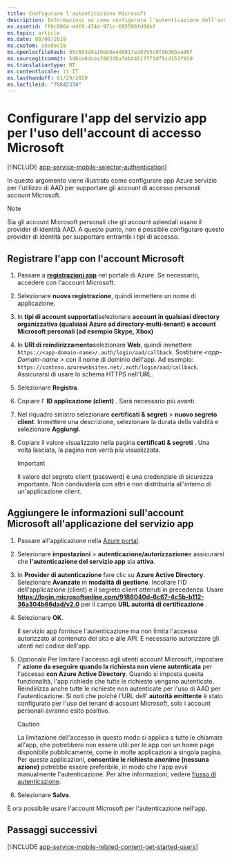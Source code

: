 ```yaml
---
title: Configurare l'autenticazione Microsoft
description: Informazioni su come configurare l'autenticazione dell'account Microsoft come provider di identità per l'app del servizio app.
ms.assetid: ffbc6064-edf6-474d-971c-695598fd08bf
ms.topic: article
ms.date: 08/08/2019
ms.custom: seodec18
ms.openlocfilehash: 95c603d4a10eb0e4d0817e20755c0f9b36baa96f
ms.sourcegitcommit: 5d6ce6dceaf883dbafeb44517ff3df5cd153f929
ms.translationtype: MT
ms.contentlocale: it-IT
ms.lasthandoff: 01/29/2020
ms.locfileid: "76842334"
---
```

# <a name="configure-your-app-service-app-to-use-microsoft-account-login"></a>Configurare l'app del servizio app per l'uso dell'account di accesso Microsoft

[!INCLUDE [app-service-mobile-selector-authentication](../../includes/app-service-mobile-selector-authentication.md)]

In questo argomento viene illustrato come configurare app Azure servizio per l'utilizzo di AAD per supportare gli account di accesso personali account Microsoft.

> [!NOTE]
> Sia gli account Microsoft personali che gli account aziendali usano il provider di identità AAD. A questo punto, non è possibile configurare questo provider di identità per supportare entrambi i tipi di accesso.

## <a name="register-microsoft-account"> </a>Registrare l'app con l'account Microsoft

1. Passare a [**registrazioni app**](https://portal.azure.com/#blade/Microsoft_AAD_RegisteredApps/ApplicationsListBlade) nel portale di Azure. Se necessario, accedere con l'account Microsoft.
1. Selezionare **nuova registrazione**, quindi immettere un nome di applicazione.
1. In **tipi di account supportati**selezionare **account in qualsiasi directory organizzativa (qualsiasi Azure ad directory-multi-tenant) e account Microsoft personali (ad esempio Skype, Xbox)**
1. In **URI di reindirizzamento**selezionare **Web**, quindi immettere `https://<app-domain-name>/.auth/login/aad/callback`. Sostituire *\<app-Domain-name >* con il nome di dominio dell'app.  Ad esempio: `https://contoso.azurewebsites.net/.auth/login/aad/callback`. Assicurarsi di usare lo schema HTTPS nell'URL.

1. Selezionare **Registra**.
1. Copiare l' **ID applicazione (client)** . Sarà necessario più avanti.
1. Nel riquadro sinistro selezionare **certificati & segreti** > **nuovo segreto client**. Immettere una descrizione, selezionare la durata della validità e selezionare **Aggiungi**.
1. Copiare il valore visualizzato nella pagina **certificati & segreti** . Una volta lasciata, la pagina non verrà più visualizzata.

    > [!IMPORTANT]
    > Il valore del segreto client (password) è una credenziale di sicurezza importante. Non condividerla con altri e non distribuirla all'interno di un'applicazione client.

## <a name="secrets"> </a>Aggiungere le informazioni sull'account Microsoft all'applicazione del servizio app

1. Passare all'applicazione nella [Azure portal].
1. Selezionare **impostazioni** > **autenticazione/autorizzazione**e assicurarsi che **l'autenticazione del servizio app** sia **attiva**.
1. In **Provider di autenticazione** fare clic su **Azure Active Directory**. Selezionare **Avanzate** in **modalità di gestione**. Incollare l'ID dell'applicazione (client) e il segreto client ottenuti in precedenza. Usare **https://login.microsoftonline.com/9188040d-6c67-4c5b-b112-36a304b66dad/v2.0** per il campo **URL autorità di certificazione** .
1. Selezionare **OK**.

   Il servizio app fornisce l'autenticazione ma non limita l'accesso autorizzato al contenuto del sito e alle API. È necessario autorizzare gli utenti nel codice dell'app.

1. Opzionale Per limitare l'accesso agli utenti account Microsoft, impostare l' **azione da eseguire quando la richiesta non viene autenticata** per l'accesso **con Azure Active Directory**. Quando si imposta questa funzionalità, l'app richiede che tutte le richieste vengano autenticate. Reindirizza anche tutte le richieste non autenticate per l'uso di AAD per l'autenticazione. Si noti che poiché l'URL dell' **autorità emittente** è stato configurato per l'uso del tenant di account Microsoft, solo i account personali avranno esito positivo.

   > [!CAUTION]
   > La limitazione dell'accesso in questo modo si applica a tutte le chiamate all'app, che potrebbero non essere utili per le app con un home page disponibile pubblicamente, come in molte applicazioni a singola pagina. Per queste applicazioni, **consentire le richieste anonime (nessuna azione)** potrebbe essere preferibile, in modo che l'app avvii manualmente l'autenticazione. Per altre informazioni, vedere [flusso di autenticazione](overview-authentication-authorization.md#authentication-flow).

1. Selezionare **Salva**.

È ora possibile usare l'account Microsoft per l'autenticazione nell'app.

## <a name="related-content"> </a>Passaggi successivi

[!INCLUDE [app-service-mobile-related-content-get-started-users](../../includes/app-service-mobile-related-content-get-started-users.md)]

<!-- URLs. -->

[My Applications]: https://go.microsoft.com/fwlink/p/?LinkId=262039
[Azure portal]: https://portal.azure.com/
